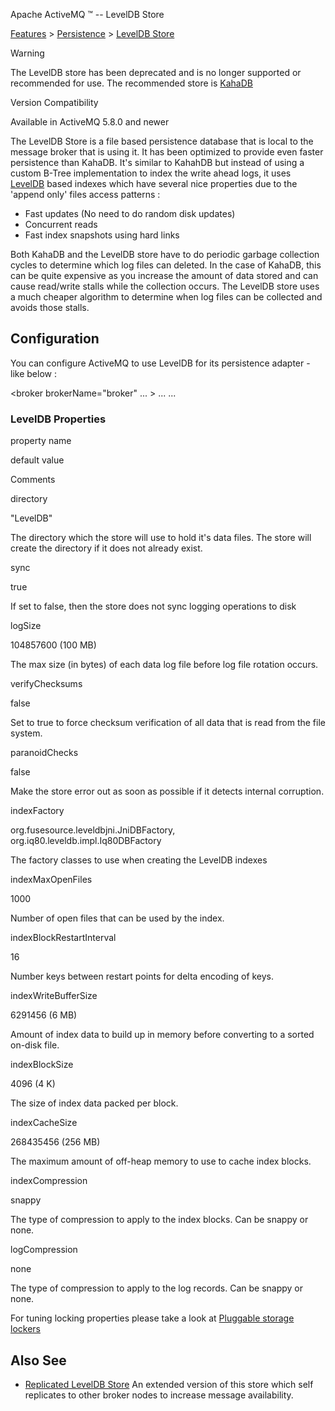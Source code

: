 Apache ActiveMQ ™ -- LevelDB Store 

[Features](features.md) > [Persistence](Features/persistence.md) > [LevelDB Store](Features/PersistenceFeatures/Persistence/Features/Persistence/leveldb-store.md)


Warning

The LevelDB store has been deprecated and is no longer supported or recommended for use. The recommended store is [KahaDB](Features/PersistenceFeatures/Persistence/Features/Persistence/kahadb.md)

Version Compatibility

Available in ActiveMQ 5.8.0 and newer

The LevelDB Store is a file based persistence database that is local to the message broker that is using it. It has been optimized to provide even faster persistence than KahaDB. It's similar to KahahDB but instead of using a custom B-Tree implementation to index the write ahead logs, it uses [LevelDB](https://code.google.com/p/leveldb/) based indexes which have several nice properties due to the 'append only' files access patterns :

*   Fast updates (No need to do random disk updates)
*   Concurrent reads
*   Fast index snapshots using hard links

Both KahaDB and the LevelDB store have to do periodic garbage collection cycles to determine which log files can deleted. In the case of KahaDB, this can be quite expensive as you increase the amount of data stored and can cause read/write stalls while the collection occurs. The LevelDB store uses a much cheaper algorithm to determine when log files can be collected and avoids those stalls.

Configuration
-------------

You can configure ActiveMQ to use LevelDB for its persistence adapter - like below :

  <broker brokerName="broker" ... >
    ...
    <persistenceAdapter>
      <levelDB directory="activemq-data"/>
    </persistenceAdapter>
    ...
  </broker>

### LevelDB Properties

property name

default value

Comments

directory

"LevelDB"

The directory which the store will use to hold it's data files. The store will create the directory if it does not already exist.

sync

true

If set to false, then the store does not sync logging operations to disk

logSize

104857600 (100 MB)

The max size (in bytes) of each data log file before log file rotation occurs.

verifyChecksums

false

Set to true to force checksum verification of all data that is read from the file system.

paranoidChecks

false

Make the store error out as soon as possible if it detects internal corruption.

indexFactory

org.fusesource.leveldbjni.JniDBFactory, org.iq80.leveldb.impl.Iq80DBFactory

The factory classes to use when creating the LevelDB indexes

indexMaxOpenFiles

1000

Number of open files that can be used by the index.

indexBlockRestartInterval

16

Number keys between restart points for delta encoding of keys.

indexWriteBufferSize

6291456 (6 MB)

Amount of index data to build up in memory before converting to a sorted on-disk file.

indexBlockSize

4096 (4 K)

The size of index data packed per block.

indexCacheSize

268435456 (256 MB)

The maximum amount of off-heap memory to use to cache index blocks.

indexCompression

snappy

The type of compression to apply to the index blocks. Can be snappy or none.

logCompression

none

The type of compression to apply to the log records. Can be snappy or none.

For tuning locking properties please take a look at [Pluggable storage lockers](Features/PersistenceFeatures/Persistence/Features/Persistence/pluggable-storage-lockers.md)

Also See
--------

*   [Replicated LevelDB Store](replicated-Features/PersistenceFeatures/Persistence/Features/Persistence/leveldb-store.md) An extended version of this store which self replicates to other broker nodes to increase message availability.

